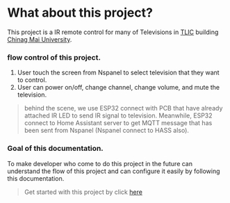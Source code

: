 # What about this project?

This project is a IR remote control for many of Televisions in [TLIC](https://www.info.tlic.cmu.ac.th/) building [Chinag Mai University](https://www.cmu.ac.th/).

### flow control of this project.

1. User touch the screen from Nspanel to select television that they want to control.
2. User can power on/off, change channel, change volume, and mute the television.

> behind the scene, we use ESP32 connect with PCB that have already attached IR LED to send IR signal to television.
> Meanwhile, ESP32 connect to Home Assistant server to get MQTT message that has been sent from Nspanel (Nspanel connect to HASS also).

### Goal of this documentation.
To make developer who come to do this project in the future can understand the flow of this project and can configure it easily by
following this documentation.

>Get started with this project by click [here](/docs/tasmota-config.md)